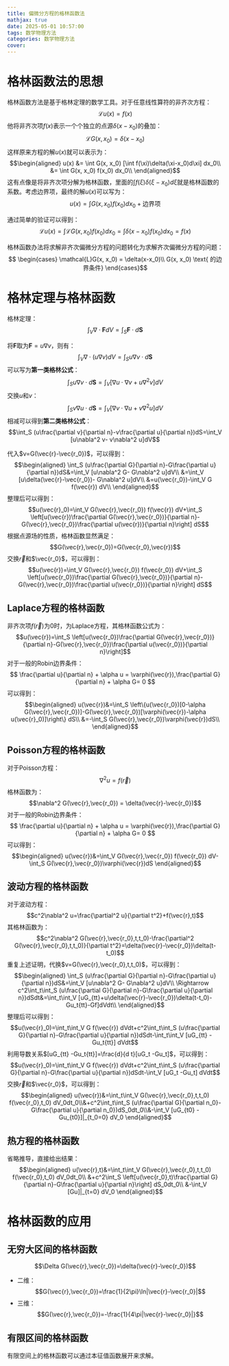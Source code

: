 ```yaml
---
title: 偏微分方程的格林函数法
mathjax: true
date: 2025-05-01 10:57:00
tags: 数学物理方法
categories: 数学物理方法
cover:
---
```


# 格林函数法的思想

格林函数方法是基于格林定理的数学工具。对于任意线性算符的非齐次方程：
$$
\mathcal{L}u(x) = f(x)
$$
他将非齐次项$f(x)$表示一个个独立的点源$\delta(x-x_0)$的叠加：
$$
\mathcal{L}G(x, x_0) = \delta(x-x_0)
$$
这样原来方程的解$u(x)$就可以表示为：
$$\begin{aligned}
u(x) &= \int G(x, x_0) [\int f(\xi)\delta(\xi-x_0)d\xi] dx_0\\
&= \int G(x, x_0) f(x_0) dx_0\\
\end{aligned}$$
这有点像是将非齐次项分解为格林函数，里面的$\int f(\xi)\delta(\xi-x_0)d\xi$就是格林函数的系数。考虑边界项，最终的解$u(x)$可以写为：
$$u(x)= \int G(x, x_0) f(x_0) dx_0+\text{边界项}$$

通过简单的验证可以得到：
$$
\mathcal{L}u(x) = \int \mathcal{L}G(x, x_0) f(x_0) dx_0 = \int \delta(x-x_0) f(x_0) dx_0 = f(x)
$$

格林函数办法将求解非齐次偏微分方程的问题转化为求解齐次偏微分方程的问题：
$$
\begin{cases}
\mathcal{L}G(x, x_0) = \delta(x-x_0)\\
G(x, x_0) \text{ 的边界条件}
\end{cases}$$

# 格林定理与格林函数

格林定理：
$$
\int_V \nabla \cdot \mathbf{F} dV = \int_S \mathbf{F} \cdot d\mathbf{S}$$

将$\mathbf{F}$取为$\mathbf{F} = u\nabla v$，则有：
$$
\int_V \nabla \cdot (u\nabla v) dV = \int_S u\nabla v \cdot d\mathbf{S}$$
可以写为**第一类格林公式**：
$$\int_S u\nabla v \cdot d\mathbf{S}=\int_V [\nabla u\cdot\nabla v+ u\nabla^2 v]dV$$
交换$u$和$v$：
$$\int_S v\nabla u \cdot d\mathbf{S}=\int_V [\nabla v\cdot\nabla u+ v\nabla^2 u]dV$$
相减可以得到**第二类格林公式**：
$$\int_S (u\frac{\partial v}{\partial n}-v\frac{\partial u}{\partial n})dS=\int_V [u\nabla^2 v- v\nabla^2 u]dV$$

代入$v=G(\vec{r}-\vec{r_0})$，可以得到：
$$\begin{aligned}
\int_S (u\frac{\partial G}{\partial n}-G\frac{\partial u}{\partial n})dS&=\int_V [u\nabla^2 G- G\nabla^2 u]dV\\
&=\int_V [u\delta(\vec{r}-\vec{r_0})- G\nabla^2 u]dV\\
&=u(\vec{r_0})-\int_V G f(\vec{r}) dV\\
\end{aligned}$$
整理后可以得到：
$$u(\vec{r}_0)=\int_V G(\vec{r},\vec{r_0}) f(\vec{r}) dV+\int_S \left[u(\vec{r})\frac{\partial G(\vec{r},\vec{r_0})}{\partial n}-G(\vec{r},\vec{r_0})\frac{\partial u(\vec{r})}{\partial n}\right] dS$$
根据点源场的性质，格林函数显然满足：
$$G(\vec{r},\vec{r_0})=G(\vec{r_0},\vec{r})$$
交换$\vec{r}$和$\vec{r_0}$，可以得到：
$$u(\vec{r})=\int_V G(\vec{r},\vec{r_0}) f(\vec{r_0}) dV+\int_S \left[u(\vec{r_0})\frac{\partial G(\vec{r},\vec{r_0})}{\partial n}-G(\vec{r},\vec{r_0})\frac{\partial u(\vec{r_0})}{\partial n}\right] dS$$

## Laplace方程的格林函数
非齐次项$f(\vec{r})$为0时，为Laplace方程，其格林函数公式为：
$$u(\vec{r})=\int_S \left[u(\vec{r_0})\frac{\partial G(\vec{r},\vec{r_0})}{\partial n}-G(\vec{r},\vec{r_0})\frac{\partial u(\vec{r_0})}{\partial n}\right]$$
对于一般的Robin边界条件：
$$
\frac{\partial u}{\partial n} + \alpha u = \varphi(\vec{r}),\frac{\partial G}{\partial n} + \alpha G= 0
$$
可以得到：
$$\begin{aligned}
u(\vec{r})&=\int_S \left\{u(\vec{r_0})[0-\alpha G(\vec{r},\vec{r_0})]-G(\vec{r},\vec{r_0})[\varphi(\vec{r})-\alpha u(\vec{r}_0)]\right\} dS\\
&=-\int_S G(\vec{r},\vec{r_0})\varphi(\vec{r})dS\\
\end{aligned}$$

## Poisson方程的格林函数
对于Poisson方程：
$$\nabla^2 u = f(\vec{r})$$
格林函数为：
$$\nabla^2 G(\vec{r},\vec{r_0}) = \delta(\vec{r}-\vec{r_0})$$
对于一般的Robin边界条件：
$$
\frac{\partial u}{\partial n} + \alpha u = \varphi(\vec{r}),\frac{\partial G}{\partial n} + \alpha G= 0
$$
可以得到：
$$\begin{aligned}
u(\vec{r})&=\int_V G(\vec{r},\vec{r_0}) f(\vec{r_0}) dV-\int_S G(\vec{r},\vec{r_0})\varphi(\vec{r})dS
\end{aligned}$$

## 波动方程的格林函数

对于波动方程：
$$c^2\nabla^2 u=\frac{\partial^2 u}{\partial t^2}+f(\vec{r},t)$$
其格林函数为：
$$c^2\nabla^2 G(\vec{r},\vec{r_0},t,t_0)-\frac{\partial^2 G(\vec{r},\vec{r_0},t,t_0)}{\partial t^2}=\delta(\vec{r}-\vec{r_0})\delta(t-t_0)$$
重复上述证明，代换$v=G(\vec{r},\vec{r_0},t,t_0)$，可以得到：
$$\begin{aligned}
\int_S (u\frac{\partial G}{\partial n}-G\frac{\partial u}{\partial n})dS&=\int_V [u\nabla^2 G- G\nabla^2 u]dV\\
\Rightarrow c^2\int_t\int_S (u\frac{\partial G}{\partial n}-G\frac{\partial u}{\partial n})dSdt&=\int_t\int_V [uG_{tt}+u\delta(\vec{r}-\vec{r_0})\delta(t-t_0)- Gu_t{tt}-Gf]dVdt\\
\end{aligned}$$
整理后可以得到：
$$u(\vec{r}_0)=\int_t\int_V G f(\vec{r}) dVdt+c^2\int_t\int_S (u\frac{\partial G}{\partial n}-G\frac{\partial u}{\partial n})dSdt-\int_t\int_V [uG_{tt} -Gu_t{tt}] dVdt$$
利用导数关系$[uG_{tt} -Gu_t{tt}]=\frac{d}{d t}[uG_t -Gu_t]$，可以得到：
$$u(\vec{r}_0)=\int_t\int_V G f(\vec{r}) dVdt+c^2\int_t\int_S (u\frac{\partial G}{\partial n}-G\frac{\partial u}{\partial n})dSdt-\int_V [uG_t -Gu_t] dVdt$$
交换$\vec{r}$和$\vec{r_0}$，可以得到：
$$\begin{aligned}
u(\vec{r})&=\int_t\int_V G(\vec{r},\vec{r_0},t,t_0) f(\vec{r_0},t_0) dV_0dt_0\\&+c^2\int_t\int_S (u\frac{\partial G}{\partial n_0}-G\frac{\partial u}{\partial n_0})dS_0dt_0\\&-\int_V [uG_{t0} -Gu_{t0}]|_{t_0=0} dV_0
\end{aligned}$$

## 热方程的格林函数

省略推导，直接给出结果：
$$\begin{aligned}
u(\vec{r},t)&=\int_t\int_V G(\vec{r},\vec{r_0},t,t_0) f(\vec{r_0},t_0) dV_0dt_0\\
&+c^2\int_S \left[u(\vec{r_0},t)\frac{\partial G}{\partial n}-G\frac{\partial u}{\partial n}\right] dS_0dt_0\\
&-\int_V [Gu]|_{t=0} dV_0
\end{aligned}$$

# 格林函数的应用

## 无穷大区间的格林函数

$$\Delta G(\vec{r},\vec{r_0})=\delta(\vec{r}-\vec{r_0})$$
- 二维：
  $$G(\vec{r},\vec{r_0})=\frac{1}{2\pi}\ln|\vec{r}-\vec{r_0}|$$
- 三维：
  $$G(\vec{r},\vec{r_0})=-\frac{1}{4\pi|\vec{r}-\vec{r_0}|}$$

## 有限区间的格林函数

有限空间上的格林函数可以通过本征值函数展开来求解。
